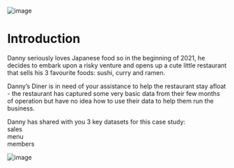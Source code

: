 ![image](https://github.com/user-attachments/assets/6d571e50-ada8-4728-8557-53925e601a6e)

# Introduction <br>
Danny seriously loves Japanese food so in the beginning of 2021, he decides to embark upon a risky venture and opens up a cute little restaurant that sells his 3 favourite foods: sushi, curry and ramen. <br>

Danny’s Diner is in need of your assistance to help the restaurant stay afloat - the restaurant has captured some very basic data from their few months of operation but have no idea how to use their data to help them run the business. <br>

Danny has shared with you 3 key datasets for this case study:   <br>
sales   <br>
menu   <br>
members  <br>

![image](https://github.com/user-attachments/assets/311dea0c-b195-4ac2-b14d-7c0c503e3f76)

